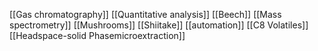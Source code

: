 [[Gas chromatography]]
[[Quantitative analysis]]
[[Beech]]
[[Mass spectrometry]]
[[Mushrooms]]
[[Shiitake]]
[[automation]]
[[C8 Volatiles]]
[[Headspace-solid Phasemicroextraction]]
